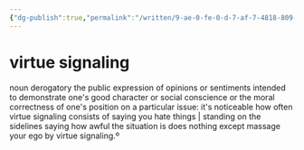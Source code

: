 ```yaml
---
{"dg-publish":true,"permalink":"/written/9-ae-0-fe-0-d-7-af-7-4818-809-e-235-b3-c37-ee-77/","dgHomeLink":true,"dgPassFrontmatter":false}
---
```


# virtue signaling


noun derogatory
the public expression of opinions or sentiments intended to demonstrate one's good character or social conscience or the moral correctness of one's position on a particular issue: it's noticeable how often virtue signaling consists of saying you hate things | standing on the sidelines saying how awful the situation is does nothing except massage your ego by virtue signaling.º